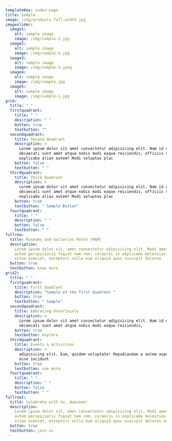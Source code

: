 ```yaml
---
templateKey: index-page
title: Sample
image: /img/products-full-width.jpg
imageslider:
  image1:
    alt: sample image
    image: /img/sample-2.jpg
  image2:
    alt: sample image
    image: /img/sample-4.jpg
  image3:
    alt: sample image
    image: /img/sample-3.jpeg
  image4:
    alt: sample image
    image: /img/sample.jpg
  image5:
    alt: sample image
    image: /img/sample-1.jpg
grid:
  title: " "
  firstquadrant:
    title: " "
    description: " "
    button: true
    textbutton: ""
  secondquadrant:
    title: Second Quadrant
    description: >
      Lorem ipsum dolor sit amet consectetur adipisicing elit. Nam id quaerat
      obcaecati sunt amet atque nobis modi eaque reiciendis, officiis voluptas
      explicabo alias autem? Modi voluptas plac
    button: false
    textbutton: " "
  thirdquadrant:
    title: Third Quadrant
    description: >
      Lorem ipsum dolor sit amet consectetur adipisicing elit. Nam id quaerat
      obcaecati sunt amet atque nobis modi eaque reiciendis, officiis voluptas
      explicabo alias autem? Modi voluptas plac
    button: true
    textbutton: " Sample Button"
  fourtquadrant:
    title: " "
    description: " "
    button: false
    textbutton: " "
fullrow:
  title: Museums and Galleries Month (MGM)
  description:
    Lorem ipsum dolor sit, amet consectetur adipisicing elit. Modi amet
    autem perspiciatis fugiat nam rem, corporis in explicabo molestias culpa
    vitae eveniet, excepturi nulla eum aliquid quos suscipit dolores
  button: true
  textbutton: know more
grid2:
  title: " "
  firstquadrant:
    title: First Quadrant
    description: "Sample of the first Quadrant "
    button: true
    textbutton: " Sample"
  secondquadrant:
    title: Embracing Uncertainly
    description: >
      Lorem ipsum dolor sit amet consectetur adipisicing elit. Nam id quaerat
      obcaecati sunt amet atque nobis modi eaque reiciendis,
    button: true
    textbutton: explore
  thirdquadrant:
    title: Events & Activities
    description: >
      adipisicing elit. Eum, quidem voluptate! Repudiandae a autem asperiores
      esse incidunt
    button: true
    textbutton: see more
  fourtquadrant:
    title: " "
    description: " "
    button: false
    textbutton: " "
fullrow2:
  title: Celebrate with Us. Awesome!
  description:
    Lorem ipsum dolor sit, amet consectetur adipisicing elit. Modi amet
    autem perspiciatis fugiat nam rem, corporis in explicabo molestias culpa
    vitae eveniet, excepturi nulla eum aliquid quos suscipit dolores odio.
  button: true
  textbutton: join us
---
```

